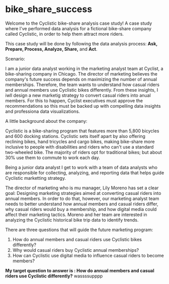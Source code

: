 # bike_share_success
Welcome to the Cyclistic bike-share analysis case study! A case study where I've performed data analysis for a fictional bike-share company called Cyclistic, in order to help them attract more riders. 

This case study will be done by following the data analysis process: **Ask, Prepare, Process, Analyze, Share,** and **Act**.

Scenario:

I am a junior data analyst working in the marketing analyst team at Cyclist, a bike-sharing company in Chicago. The director of marketing believes the company's future success depends on maximizing the number of annual memberships. Therefore, the team wants to understand how casual riders and annual members use Cyclistic bikes differently. From these insights, I iwll design a new marketig strategy to convert casual riders into anual members. For this to happen, Cyclist executives must approve the recommendations so this must be backed up with compelling data insights and professiona data visualizations. 
  
A little background about the company: 

Cyclistic is a bike-sharing program that features more than 5,800 bicycles and 600 docking stations. Cyclistic sets itself apart by also offering reclining bikes, hand tricycles and cargo bikes, making bike-share more inclusive to people with disabilities and riders who can't use a standard two-wheeled bike. The majority of riders opt for traditional bikes; but about 30% use them to commute to work each day.

Being a junior data analyst I get to work with a team of data analysts who are responsible for collecting, analyzing, and reporting data that helps guide Cyclistic marketting strategy.

The director of marketing who is mu manager, Lily Moreno has set a clear goal: Designing marketing strategies aimed at converting casual riders into annual members. In order to do that, however, our marketing analyst team needs to better understand how annual members and casual riders differ, why casual riders would buy a membership, and how digital media could affect their marketing tactics. Moreno and her team are interested in analyzing the Cyclistic historical bike trip data to identify trends.


There are three questions that will guide the future marketing program:
  1. How do annual members and casual riders use Cyclistic bikes differently?
  2. Why would casual riders buy Cyclistic annual memberships?
  3. How can Cyclistic use digital media to influence casual riders to become members? 
  
**My target question to answer is : How do annual members and casual riders use Cyclistic differently?**
wassssupppp
